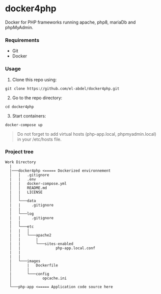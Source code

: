 # docker4php

Docker for PHP frameworks running apache, php8, mariaDb and phpMyAdmin.

### Requirements

- Git
- Docker

### Usage

1. Clone this repo using:
```
git clone https://github.com/el-abdel/docker4php.git
```
2. Go to the repo directory:
```
cd docker4php
```
3. Start containers:
```
docker-compose up
```
> Do not forget to add virtual hosts (php-app.local, phpmyadmin.local) in your /etc/hosts file.

### Project tree

```
Work Directory
  |
  |───docker4php <===== Dockerized environnement
  │   │   .gitignore
  |   |   .env
  |   |   docker-compose.yml
  │   │   README.md
  |   |   LICENSE
  │   │
  │   └───data
  |   |     .gitignore
  |   |
  │   └───log
  |   |     .gitignore
  |   |
  │   └───etc
  |   |   │
  |   |   └───apache2
  │   |       |   
  |   |       └───sites-enabled
  │   |                php-app.local.conf
  |   |
  |   |
  |   └───images
  │       |   Dockerfile
  │       |
  |       └───config
  │              opcache.ini
  │   
  └───php-app <===== Application code source here
```
